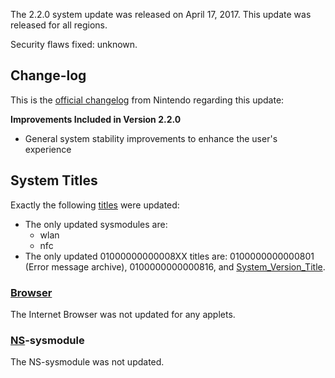 The 2.2.0 system update was released on April 17, 2017. This update was
released for all regions.

Security flaws fixed: unknown.

## Change-log

This is the [official
changelog](http://en-americas-support.nintendo.com/app/answers/detail/a_id/22525/p/897)
from Nintendo regarding this update:

**Improvements Included in Version 2.2.0**

  - General system stability improvements to enhance the user's
    experience

## System Titles

Exactly the following [titles](Title%20list.md "wikilink") were updated:

  - The only updated sysmodules are:
      - wlan
      - nfc
  - The only updated 01000000000008XX titles are: 0100000000000801
    (Error message archive), 0100000000000816, and
    [System\_Version\_Title](System%20Version%20Title.md "wikilink").

### [Browser](Internet%20Browser.md "wikilink")

The Internet Browser was not updated for any applets.

### [NS](NS%20Services.md "wikilink")-sysmodule

The NS-sysmodule was not updated.
